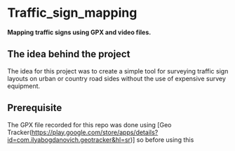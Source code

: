 # Traffic_sign_mapping
**Mapping traffic signs using GPX and video files.**
## The idea behind the project
The idea for this project was to create a simple tool for surveying traffic sign layouts on urban or country road sides without the use of expensive survey equipment. 
## Prerequisite
The GPX file recorded for this repo was done using [Geo Tracker(https://play.google.com/store/apps/details?id=com.ilyabogdanovich.geotracker&hl=sr)] so before using this 
